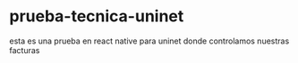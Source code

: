 # prueba-tecnica-uninet
esta es una prueba en react native para uninet donde controlamos nuestras facturas
